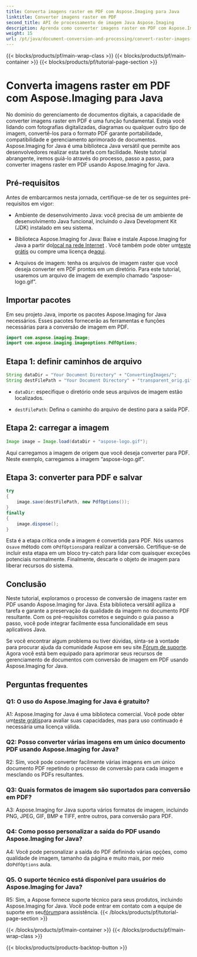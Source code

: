 ```yaml
---
title: Converta imagens raster em PDF com Aspose.Imaging para Java
linktitle: Converter imagens raster em PDF
second_title: API de processamento de imagem Java Aspose.Imaging
description: Aprenda como converter imagens raster em PDF com Aspose.Imaging for Java. Etapas simples para resultados de alta qualidade.
weight: 15
url: /pt/java/document-conversion-and-processing/convert-raster-images-to-pdf/
---
```


{{< blocks/products/pf/main-wrap-class >}}
{{< blocks/products/pf/main-container >}}
{{< blocks/products/pf/tutorial-page-section >}}

# Converta imagens raster em PDF com Aspose.Imaging para Java

No domínio do gerenciamento de documentos digitais, a capacidade de converter imagens raster em PDF é uma função fundamental. Esteja você lidando com fotografias digitalizadas, diagramas ou qualquer outro tipo de imagem, convertê-los para o formato PDF garante portabilidade, compatibilidade e gerenciamento aprimorado de documentos. Aspose.Imaging for Java é uma biblioteca Java versátil que permite aos desenvolvedores realizar esta tarefa com facilidade. Neste tutorial abrangente, iremos guiá-lo através do processo, passo a passo, para converter imagens raster em PDF usando Aspose.Imaging for Java.

## Pré-requisitos

Antes de embarcarmos nesta jornada, certifique-se de ter os seguintes pré-requisitos em vigor:

- Ambiente de desenvolvimento Java: você precisa de um ambiente de desenvolvimento Java funcional, incluindo o Java Development Kit (JDK) instalado em seu sistema.

-  Biblioteca Aspose.Imaging for Java: Baixe e instale Aspose.Imaging for Java a partir do[local na rede Internet](https://releases.aspose.com/imaging/java/) . Você também pode obter um[teste grátis](https://releases.aspose.com/) ou compre uma licença de[aqui](https://purchase.aspose.com/buy).

- Arquivos de imagem: tenha os arquivos de imagem raster que você deseja converter em PDF prontos em um diretório. Para este tutorial, usaremos um arquivo de imagem de exemplo chamado “aspose-logo.gif”.

## Importar pacotes

Em seu projeto Java, importe os pacotes Aspose.Imaging for Java necessários. Esses pacotes fornecerão as ferramentas e funções necessárias para a conversão de imagem em PDF.

```java
import com.aspose.imaging.Image;
import com.aspose.imaging.imageoptions.PdfOptions;
```

## Etapa 1: definir caminhos de arquivo

```java
String dataDir = "Your Document Directory" + "ConvertingImages/";
String destFilePath = "Your Document Directory" + "transparent_orig.gif.pdf";
```

- `dataDir`: especifique o diretório onde seus arquivos de imagem estão localizados.

- `destFilePath`: Defina o caminho do arquivo de destino para a saída PDF.

## Etapa 2: carregar a imagem

```java
Image image = Image.load(dataDir + "aspose-logo.gif");
```

Aqui carregamos a imagem de origem que você deseja converter para PDF. Neste exemplo, carregamos a imagem “aspose-logo.gif”.

## Etapa 3: converter para PDF e salvar

```java
try
{
    image.save(destFilePath, new PdfOptions());
}
finally
{
    image.dispose();
}
```

 Esta é a etapa crítica onde a imagem é convertida para PDF. Nós usamos o`save` método com o`PdfOptions`para realizar a conversão. Certifique-se de incluir esta etapa em um bloco try-catch para lidar com quaisquer exceções potenciais normalmente. Finalmente, descarte o objeto de imagem para liberar recursos do sistema.

## Conclusão

Neste tutorial, exploramos o processo de conversão de imagens raster em PDF usando Aspose.Imaging for Java. Esta biblioteca versátil agiliza a tarefa e garante a preservação da qualidade da imagem no documento PDF resultante. Com os pré-requisitos corretos e seguindo o guia passo a passo, você pode integrar facilmente essa funcionalidade em seus aplicativos Java.

 Se você encontrar algum problema ou tiver dúvidas, sinta-se à vontade para procurar ajuda da comunidade Aspose em seu site.[Fórum de suporte](https://forum.aspose.com/). Agora você está bem equipado para aprimorar seus recursos de gerenciamento de documentos com conversão de imagem em PDF usando Aspose.Imaging for Java.

## Perguntas frequentes

### Q1: O uso do Aspose.Imaging for Java é gratuito?

 A1: Aspose.Imaging for Java é uma biblioteca comercial. Você pode obter um[teste grátis](https://releases.aspose.com/)para avaliar suas capacidades, mas para uso continuado é necessária uma licença válida.

### Q2: Posso converter várias imagens em um único documento PDF usando Aspose.Imaging for Java?

R2: Sim, você pode converter facilmente várias imagens em um único documento PDF repetindo o processo de conversão para cada imagem e mesclando os PDFs resultantes.

### Q3: Quais formatos de imagem são suportados para conversão em PDF?

A3: Aspose.Imaging for Java suporta vários formatos de imagem, incluindo PNG, JPEG, GIF, BMP e TIFF, entre outros, para conversão para PDF.

### Q4: Como posso personalizar a saída do PDF usando Aspose.Imaging for Java?

 A4: Você pode personalizar a saída do PDF definindo várias opções, como qualidade de imagem, tamanho da página e muito mais, por meio do`PdfOptions` aula.

### Q5. O suporte técnico está disponível para usuários do Aspose.Imaging for Java?

 R5: Sim, a Aspose fornece suporte técnico para seus produtos, incluindo Aspose.Imaging for Java. Você pode entrar em contato com a equipe de suporte em seu[fórum](https://forum.aspose.com/)para assistência.
{{< /blocks/products/pf/tutorial-page-section >}}

{{< /blocks/products/pf/main-container >}}
{{< /blocks/products/pf/main-wrap-class >}}

{{< blocks/products/products-backtop-button >}}
